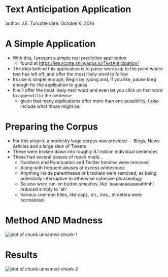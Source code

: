 Text Anticipation Application
========================================================
author: J.E. Turcotte
date: October 6, 2016

A Simple Application
========================================================

* With this, I present a simple text prediction application
  * found at https://jeturcotte.shinyapps.io/TextAnticipation/
* The idea behind this application is to parse words up to the point where text has left off, and offer the most likely word to follow
* Its use is simple enough; Begin by typing and, if you like, pause long enough for the application to guess
* It will offer the most likely next word and even let you click on that word to append it to the sentence
  * given that many applications offer more than one possibility, I also include what those might be

Preparing the Corpus
========================================================

* For this project, a modestly large corpus was provided -- Blogs, News Articles and a large slew of Tweets
* These were broken down into roughly 8.1 million individual sentences
* These had several passes of repair made... 
  * Numbers and Punctuation and Twitter handles were removed
  * Along with frequent abuses of excess whitespace
  * Anything inside parentheses or brackets were removed, as being potentially interruptive to otherwise cohesive phraseology
  * So also were run-on button smashes, like 'aaaaaaaaaaaaahhhh', reduced simply to 'ah'
  * Various common titles, like capt., mr., mrs., et cetera were normalized

Method AND Madness
========================================================

![plot of chunk unnamed-chunk-1](presentation-figure/unnamed-chunk-1-1.png)

Results
========================================================

![plot of chunk unnamed-chunk-2](presentation-figure/unnamed-chunk-2-1.png)
